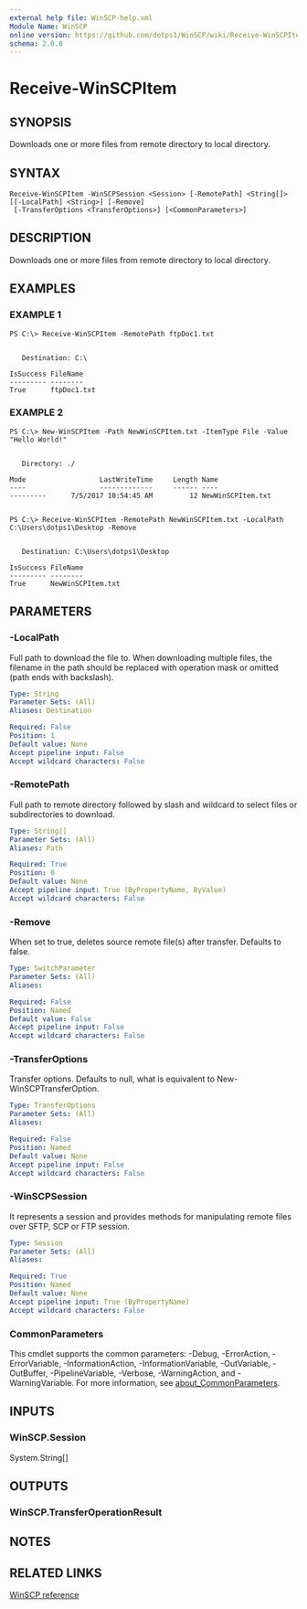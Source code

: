 ```yaml
---
external help file: WinSCP-help.xml
Module Name: WinSCP
online version: https://github.com/dotps1/WinSCP/wiki/Receive-WinSCPItem
schema: 2.0.0
---
```


# Receive-WinSCPItem

## SYNOPSIS
Downloads one or more files from remote directory to local directory.

## SYNTAX

```
Receive-WinSCPItem -WinSCPSession <Session> [-RemotePath] <String[]> [[-LocalPath] <String>] [-Remove]
 [-TransferOptions <TransferOptions>] [<CommonParameters>]
```

## DESCRIPTION
Downloads one or more files from remote directory to local directory.

## EXAMPLES

### EXAMPLE 1
```
PS C:\> Receive-WinSCPItem -RemotePath ftpDoc1.txt


   Destination: C:\

IsSuccess FileName
--------- --------
True      ftpDoc1.txt
```

### EXAMPLE 2
```
PS C:\> New-WinSCPItem -Path NewWinSCPItem.txt -ItemType File -Value "Hello World!"


   Directory: ./

Mode                  LastWriteTime     Length Name
----                  -------------     ------ ----
---------      7/5/2017 10:54:45 AM         12 NewWinSCPItem.txt


PS C:\> Receive-WinSCPItem -RemotePath NewWinSCPItem.txt -LocalPath C:\Users\dotps1\Desktop -Remove


   Destination: C:\Users\dotps1\Desktop

IsSuccess FileName
--------- --------
True      NewWinSCPItem.txt
```

## PARAMETERS

### -LocalPath
Full path to download the file to.
When downloading multiple files, the filename in the path should be replaced with operation mask or omitted (path ends with backslash).

```yaml
Type: String
Parameter Sets: (All)
Aliases: Destination

Required: False
Position: 1
Default value: None
Accept pipeline input: False
Accept wildcard characters: False
```

### -RemotePath
Full path to remote directory followed by slash and wildcard to select files or subdirectories to download.

```yaml
Type: String[]
Parameter Sets: (All)
Aliases: Path

Required: True
Position: 0
Default value: None
Accept pipeline input: True (ByPropertyName, ByValue)
Accept wildcard characters: False
```

### -Remove
When set to true, deletes source remote file(s) after transfer.
Defaults to false.

```yaml
Type: SwitchParameter
Parameter Sets: (All)
Aliases:

Required: False
Position: Named
Default value: False
Accept pipeline input: False
Accept wildcard characters: False
```

### -TransferOptions
Transfer options.
Defaults to null, what is equivalent to New-WinSCPTransferOption.

```yaml
Type: TransferOptions
Parameter Sets: (All)
Aliases:

Required: False
Position: Named
Default value: None
Accept pipeline input: False
Accept wildcard characters: False
```

### -WinSCPSession
It represents a session and provides methods for manipulating remote files over SFTP, SCP or FTP session.

```yaml
Type: Session
Parameter Sets: (All)
Aliases:

Required: True
Position: Named
Default value: None
Accept pipeline input: True (ByPropertyName)
Accept wildcard characters: False
```

### CommonParameters
This cmdlet supports the common parameters: -Debug, -ErrorAction, -ErrorVariable, -InformationAction, -InformationVariable, -OutVariable, -OutBuffer, -PipelineVariable, -Verbose, -WarningAction, and -WarningVariable. For more information, see [about_CommonParameters](http://go.microsoft.com/fwlink/?LinkID=113216).

## INPUTS

### WinSCP.Session
System.String\[\]

## OUTPUTS

### WinSCP.TransferOperationResult

## NOTES

## RELATED LINKS

[WinSCP reference](https://winscp.net/eng/docs/library_session_getfiles)

